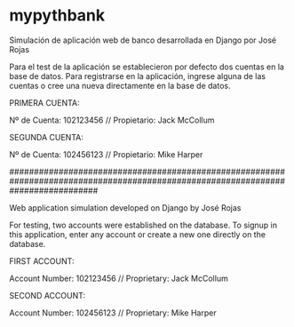 # mypythbank
Simulación de aplicación web de banco desarrollada en Django por José Rojas

Para el test de la aplicación se establecieron por defecto dos cuentas en la base de datos. Para registrarse en la aplicación, ingrese alguna de las cuentas o cree una nueva directamente en la base de datos.

PRIMERA CUENTA:

Nº de Cuenta: 102123456 // Propietario: Jack McCollum

SEGUNDA CUENTA:

Nº de Cuenta: 102456123 // Propietario: Mike Harper

##################################################################################################################################

Web application simulation developed on Django by José Rojas

For testing, two accounts were established on the database.
To signup in this application, enter any account or create a new one directly on the database.

FIRST ACCOUNT:

Account Number: 102123456 // Proprietary: Jack McCollum

SECOND ACCOUNT:

Account Number: 102456123 // Proprietary: Mike Harper
